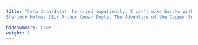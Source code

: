 ```yaml
---
title: "Data!data!data!  he cried impatiently. I can't make bricks without clay.
Sherlock Holmes (Sir Arthur Conan Doyle, The Adventure of the Copper Beeches)"

hideSummary: true
weight: 1
---
```

